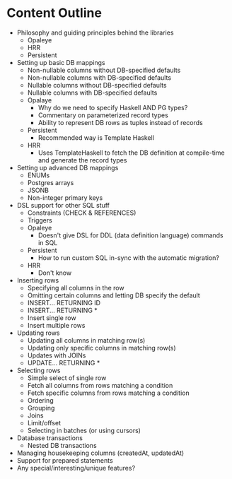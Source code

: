 # Content Outline

* Philosophy and guiding principles behind the libraries
  * Opaleye
  * HRR
  * Persistent
* Setting up basic DB mappings
  * Non-nullable columns without DB-specified defaults
  * Non-nullable columns with DB-specified defaults
  * Nullable columns without DB-specified defaults
  * Nullable columns with DB-specified defaults
  * Opalaye
    * Why do we need to specify Haskell AND PG types?
    * Commentary on parameterized record types
    * Ability to represent DB rows as tuples instead of records
  * Persistent
    * Recommended way is Template Haskell
  * HRR
    * Uses TemplateHaskell to fetch the DB definition at compile-time and generate the record types
* Setting up advanced DB mappings
  * ENUMs
  * Postgres arrays
  * JSONB
  * Non-integer primary keys
* DSL support for other SQL stuff
  * Constraints (CHECK & REFERENCES)
  * Triggers
  * Opaleye
    * Doesn't give DSL for DDL (data definition language) commands in SQL
  * Persistent
    * How to run custom SQL in-sync with the automatic migration?
  * HRR
    * Don't know
* Inserting rows
  * Specifying all columns in the row
  * Omitting certain columns and letting DB specify the default
  * INSERT... RETURNING ID
  * INSERT... RETURNING *
  * Insert single row
  * Insert multiple rows
* Updating rows
  * Updating all columns in matching row(s)
  * Updating only specific columns in matching row(s)
  * Updates with JOINs
  * UPDATE... RETURNING *
* Selecting rows
  * Simple select of single row
  * Fetch all columns from rows matching a condition
  * Fetch specific columns from rows matching a condition
  * Ordering
  * Grouping
  * Joins
  * Limit/offset
  * Selecting in batches (or using cursors)
* Database transactions
  * Nested DB transactions
* Managing housekeeping columns (createdAt, updatedAt)
* Support for prepared statements
* Any special/interesting/unique features?